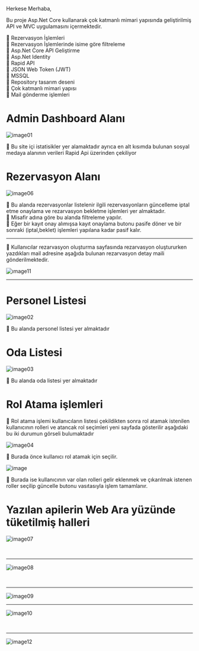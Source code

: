 Herkese Merhaba,

Bu proje Asp.Net Core kullanarak çok katmanlı mimari yapısında geliştirilmiş API ve MVC uygulamasını içermektedir.

📌 Rezervasyon İşlemleri <br>
📌 Rezervasyon İşlemlerinde isime göre filtreleme<br>
📌 Asp.Net Core API Geliştirme<br>
📌 Asp.Net Identity<br>
📌 Rapid API <br>
📌 JSON Web Token (JWT)<br>
📌 MSSQL<br>
📌 Repository tasarım deseni<br>
📌 Çok katmanlı mimari yapısı<br>
📌 Mail gönderme işlemleri<br>

<h1>Admin Dashboard Alanı</h1>

![image01](https://github.com/Sinantosun/UdemyApiConsumeProject/assets/145317724/8297712a-fba3-42fa-a97e-951c1e476f31)

📌 Bu site içi istatisikler yer alamaktadır ayrıca en alt kısımda bulunan sosyal medaya alanının verileri Rapid Api üzerinden çekiliyor

<h1>Rezervasyon Alanı</h1>

![image06](https://github.com/Sinantosun/UdemyApiConsumeProject/assets/145317724/a3f6d047-c7db-4cc5-8922-d95c14a984df)

📌 Bu alanda rezervasyonlar listelenir ilgili rezervasyonların güncelleme iptal etme onaylama ve rezarvasyon bekletme işlemleri yer almaktadır. <br>
📌 Misafir adına göre bu alanda filtreleme yapılır. <br>
📌 Eğer bir kayıt onay alımışsa kayıt onaylama butonu pasife döner ve bir sonraki (iptal,beklet) işlemleri yapılana kadar pasif kalır.<br>

<hr>

📌 Kullanıcılar rezarvasyon oluşturma sayfasında rezarvasyon oluştururken yazdıkları mail adresine aşağıda bulunan rezarvasyon detay maili gönderilmektedir.

![ımage11](https://github.com/Sinantosun/UdemyApiConsumeProject/assets/145317724/336a9695-e0c7-469e-800b-d77d30492dd4)

<hr>

<h1>Personel Listesi</h1>

![image02](https://github.com/Sinantosun/UdemyApiConsumeProject/assets/145317724/0d76344a-a0fd-4932-b35d-7d418300f020)

📌 Bu alanda personel listesi yer almaktadır

<h1>Oda Listesi</h1>

![image03](https://github.com/Sinantosun/UdemyApiConsumeProject/assets/145317724/9097b3ce-601c-4fdb-87e6-b7f0f6912d9c)

📌 Bu alanda oda listesi yer almaktadır

<h1>Rol Atama işlemleri</h1>

📌 Rol atama işlemi kullanıcıların listesi çekildikten sonra rol atamak istenilen kullanıcının rolleri ve atancak rol seçimleri yeni sayfada gösterilir aşağıdaki bu iki durumun görseli bulumaktadır

![image04](https://github.com/Sinantosun/UdemyApiConsumeProject/assets/145317724/4f22eb5a-63a9-4e7b-bb31-2d84f66fed41)

📌 Burada önce kullanıcı rol atamak için seçilir.

![image](https://github.com/Sinantosun/UdemyApiConsumeProject/assets/145317724/2a325c00-6645-493b-be16-3ae5c00e0fa7)

📌 Burada ise kullanıcının var olan rolleri gelir eklenmek ve çıkarılmak istenen roller seçilip  güncelle butonu vasıtasıyla işlem tamamlanır.


<h1>Yazılan apilerin Web Ara yüzünde tüketilmiş halleri</h1>

![image07](https://github.com/Sinantosun/UdemyApiConsumeProject/assets/145317724/32b82fb4-6a0b-473d-8cb5-89c354c43e75)

<br>
<hr>

![image08](https://github.com/Sinantosun/UdemyApiConsumeProject/assets/145317724/e1a94896-1317-4856-92ad-3abede3af352)

<br>
<hr>

![image09](https://github.com/Sinantosun/UdemyApiConsumeProject/assets/145317724/9f503119-da3f-40e9-8bb1-b64e1b786eaf)
<br>
<hr>

![image10](https://github.com/Sinantosun/UdemyApiConsumeProject/assets/145317724/7f1683d6-a1c2-40ea-8911-897a09408df4)

<br>
<hr>

![image12](https://github.com/Sinantosun/UdemyApiConsumeProject/assets/145317724/480c40e2-2e8c-4411-832a-d14cab5dfb14) 



